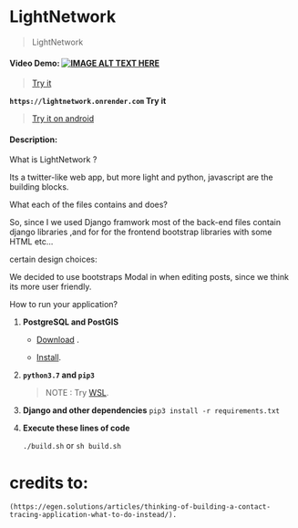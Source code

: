 # LightNetwork
> LightNetwork

#### Video Demo:  [![IMAGE ALT TEXT HERE](https://img.youtube.com/vi/IBxm5wASHvA/0.jpg)](https://youtu.be/IBxm5wASHvA)



>[Try it](https://lightnetwork.onrender.com)

**`https://lightnetwork.onrender.com` Try it**

>[Try it on android](https://github.com/Muhammadelakder/CommunityApP/raw/main/deliverybycommunity.apk)


#### Description:

What is LightNetwork ?

Its a twitter-like web app, but more light and python, javascript are
the building blocks.

What each of the files contains and does?

So, since I we used Django framwork most of the back-end files contain django libraries ,and for for the frontend bootstrap libraries with some HTML etc...


certain design choices:

We decided to use bootstraps Modal in when editing posts, since we
think its more user friendly. 


How to run your application?


1. **PostgreSQL and PostGIS**
    - [Download](https://www.postgresql.org/download/) .

    - [Install](https://postgis.net/install/).

2. **`python3.7` and `pip3`**

    >NOTE : Try [WSL](https://ubuntu.com/wsl).

3. **Django and other dependencies**
    `pip3 install -r requirements.txt`

4. **Execute these lines of code**

    `./build.sh` or `sh build.sh`




# credits to:
    (https://egen.solutions/articles/thinking-of-building-a-contact-tracing-application-what-to-do-instead/).

    